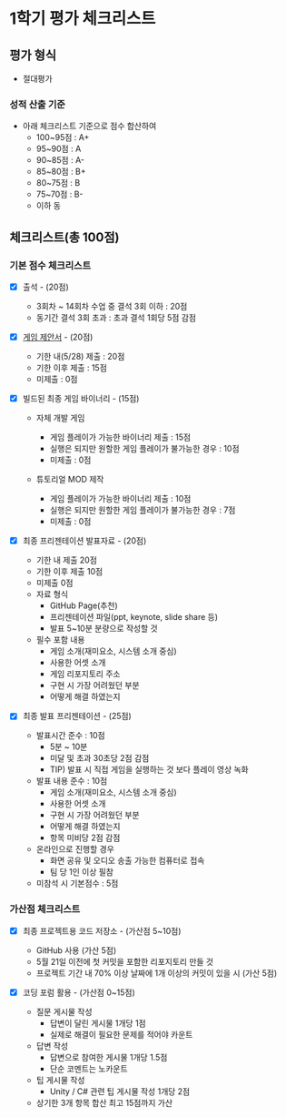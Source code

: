 # 1학기 평가 체크리스트
## 평가 형식
- 절대평가
### 성적 산출 기준
- 아래 체크리스트 기준으로 점수 합산하여
  - 100~95점 : A+
  - 95~90점 : A
  - 90~85점 : A-
  - 85~80점 : B+
  - 80~75점 : B
  - 75~70점 : B-
  - 이하 동

## 체크리스트(총 100점)
### 기본 점수 체크리스트
- [x] 출석 - (20점)
  - 3회차 ~ 14회차 수업 중 결석 3회 이하 : 20점
  - 동기간 결석 3회 초과 : 초과 결석 1회당 5점 감점

- [x] [게임 제안서](../reports/README.md) - (20점)
  - 기한 내(5/28) 제출 : 20점
  - 기한 이후 제출 : 15점
  - 미제출 : 0점

- [x] 빌드된 최종 게임 바이너리 - (15점)
  - 자체 개발 게임
    - 게임 플레이가 가능한 바이너리 제출 : 15점
    - 실행은 되지만 원할한 게임 플레이가 불가능한 경우 : 10점
    - 미제출 : 0점

  - 튜토리얼 MOD 제작
    - 게임 플레이가 가능한 바이너리 제출 : 10점
    - 실행은 되지만 원할한 게임 플레이가 불가능한 경우 : 7점
    - 미제출 : 0점

- [x] 최종 프리젠테이션 발표자료 - (20점)
  - 기한 내 제출 20점
  - 기한 이후 제출 10점
  - 미제출 0점
  - 자료 형식
    - GitHub Page(추천)
    - 프리젠테이션 파일(ppt, keynote, slide share 등)
    - 발표 5~10분 분량으로 작성할 것
  - 필수 포함 내용
    - 게임 소개(재미요소, 시스템 소개 중심)
    - 사용한 어셋 소개
    - 게임 리포지토리 주소
    - 구현 시 가장 어려웠던 부분
    - 어떻게 해결 하였는지

- [x] 최종 발표 프리젠테이션 - (25점)
  - 발표시간 준수 : 10점
    - 5분 ~ 10분
    - 미달 및 초과 30초당 2점 감점
    - TIP) 발표 시 직접 게임을 실행하는 것 보다 플레이 영상 녹화
  - 발표 내용 준수 : 10점
    - 게임 소개(재미요소, 시스템 소개 중심)
    - 사용한 어셋 소개
    - 구현 시 가장 어려웠던 부분
    - 어떻게 해결 하였는지
    - 항목 미비당 2점 감점
  - 온라인으로 진행할 경우
    - 화면 공유 및 오디오 송출 가능한 컴퓨터로 접속
    - 팀 당 1인 이상 필참
  - 미참석 시 기본점수 : 5점

### 가산점 체크리스트
- [x] 최종 프로젝트용 코드 저장소 - (가산점 5~10점)
  - GitHub 사용 (가산 5점)
  - 5월 21일 이전에 첫 커밋을 포함한 리포지토리 만들 것
  - 프로젝트 기간 내 70% 이상 날짜에 1개 이상의 커밋이 있을 시 (가산 5점)

- [x] 코딩 포럼 활용 - (가산점 0~15점)
  - 질문 게시물 작성
    - 답변이 달린 게시물 1개당 1점
    - 실제로 해결이 필요한 문제를 적어야 카운트
  - 답변 작성
    - 답변으로 참여한 게시물 1개당 1.5점
    - 단순 코멘트는 노카운트
  - 팁 게시물 작성
    - Unity / C# 관련 팁 게시물 작성 1개당 2점
  - 상기한 3개 항목 합산 최고 15점까지 가산